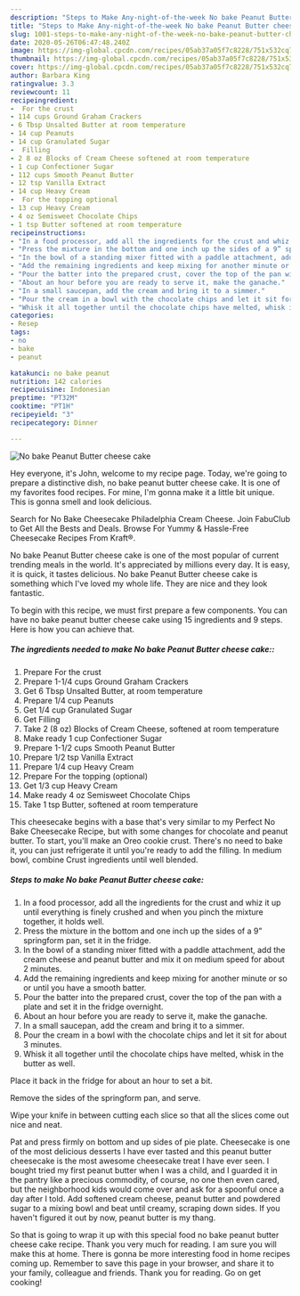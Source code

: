 ```yaml
---
description: "Steps to Make Any-night-of-the-week No bake Peanut Butter cheese cake"
title: "Steps to Make Any-night-of-the-week No bake Peanut Butter cheese cake"
slug: 1001-steps-to-make-any-night-of-the-week-no-bake-peanut-butter-cheese-cake
date: 2020-05-26T06:47:48.240Z
image: https://img-global.cpcdn.com/recipes/05ab37a05f7c8228/751x532cq70/no-bake-peanut-butter-cheese-cake-recipe-main-photo.jpg
thumbnail: https://img-global.cpcdn.com/recipes/05ab37a05f7c8228/751x532cq70/no-bake-peanut-butter-cheese-cake-recipe-main-photo.jpg
cover: https://img-global.cpcdn.com/recipes/05ab37a05f7c8228/751x532cq70/no-bake-peanut-butter-cheese-cake-recipe-main-photo.jpg
author: Barbara King
ratingvalue: 3.3
reviewcount: 11
recipeingredient:
-  For the crust
- 114 cups Ground Graham Crackers
- 6 Tbsp Unsalted Butter at room temperature
- 14 cup Peanuts
- 14 cup Granulated Sugar
-  Filling
- 2 8 oz Blocks of Cream Cheese softened at room temperature
- 1 cup Confectioner Sugar
- 112 cups Smooth Peanut Butter
- 12 tsp Vanilla Extract
- 14 cup Heavy Cream
-  For the topping optional
- 13 cup Heavy Cream
- 4 oz Semisweet Chocolate Chips
- 1 tsp Butter softened at room temperature
recipeinstructions:
- "In a food processor, add all the ingredients for the crust and whiz it up until everything is finely crushed and when you pinch the mixture together, it holds well."
- "Press the mixture in the bottom and one inch up the sides of a 9” springform pan, set it in the fridge."
- "In the bowl of a standing mixer fitted with a paddle attachment, add the cream cheese and peanut butter and mix it on medium speed for about 2 minutes."
- "Add the remaining ingredients and keep mixing for another minute or so or until you have a smooth batter."
- "Pour the batter into the prepared crust, cover the top of the pan with a plate and set it in the fridge overnight."
- "About an hour before you are ready to serve it, make the ganache."
- "In a small saucepan, add the cream and bring it to a simmer."
- "Pour the cream in a bowl with the chocolate chips and let it sit for about 3 minutes."
- "Whisk it all together until the chocolate chips have melted, whisk in the butter as well.   Place it back in the fridge for about an hour to set a bit.    Remove the sides of the springform pan, and serve.  Wipe your knife in between cutting each slice so that all the slices come out nice and neat."
categories:
- Resep
tags:
- no
- bake
- peanut

katakunci: no bake peanut
nutrition: 142 calories
recipecuisine: Indonesian
preptime: "PT32M"
cooktime: "PT1H"
recipeyield: "3"
recipecategory: Dinner

---
```



![No bake Peanut Butter cheese cake](https://img-global.cpcdn.com/recipes/05ab37a05f7c8228/751x532cq70/no-bake-peanut-butter-cheese-cake-recipe-main-photo.jpg)

Hey everyone, it's John, welcome to my recipe page. Today, we're going to prepare a distinctive dish, no bake peanut butter cheese cake. It is one of my favorites food recipes. For mine, I'm gonna make it a little bit unique. This is gonna smell and look delicious.

Search for No Bake Cheesecake Philadelphia Cream Cheese. Join FabuClub to Get All the Bests and Deals. Browse For Yummy &amp; Hassle-Free Cheesecake Recipes From Kraft®.

No bake Peanut Butter cheese cake is one of the most popular of current trending meals in the world. It's appreciated by millions every day. It is easy, it is quick, it tastes delicious. No bake Peanut Butter cheese cake is something which I've loved my whole life. They are nice and they look fantastic.


To begin with this recipe, we must first prepare a few components. You can have no bake peanut butter cheese cake using 15 ingredients and 9 steps. Here is how you can achieve that.

##### The ingredients needed to make No bake Peanut Butter cheese cake::

1. Prepare  For the crust
1. Prepare 1-1/4 cups Ground Graham Crackers
1. Get 6 Tbsp Unsalted Butter, at room temperature
1. Prepare 1/4 cup Peanuts
1. Get 1/4 cup Granulated Sugar
1. Get  Filling
1. Take 2 (8 oz) Blocks of Cream Cheese, softened at room temperature
1. Make ready 1 cup Confectioner Sugar
1. Prepare 1-1/2 cups Smooth Peanut Butter
1. Prepare 1/2 tsp Vanilla Extract
1. Prepare 1/4 cup Heavy Cream
1. Prepare  For the topping (optional)
1. Get 1/3 cup Heavy Cream
1. Make ready 4 oz Semisweet Chocolate Chips
1. Take 1 tsp Butter, softened at room temperature


This cheesecake begins with a base that&#39;s very similar to my Perfect No Bake Cheesecake Recipe, but with some changes for chocolate and peanut butter. To start, you&#39;ll make an Oreo cookie crust. There&#39;s no need to bake it, you can just refrigerate it until you&#39;re ready to add the filling. In medium bowl, combine Crust ingredients until well blended. 

##### Steps to make No bake Peanut Butter cheese cake:

1. In a food processor, add all the ingredients for the crust and whiz it up until everything is finely crushed and when you pinch the mixture together, it holds well.
1. Press the mixture in the bottom and one inch up the sides of a 9” springform pan, set it in the fridge.
1. In the bowl of a standing mixer fitted with a paddle attachment, add the cream cheese and peanut butter and mix it on medium speed for about 2 minutes.
1. Add the remaining ingredients and keep mixing for another minute or so or until you have a smooth batter.
1. Pour the batter into the prepared crust, cover the top of the pan with a plate and set it in the fridge overnight.
1. About an hour before you are ready to serve it, make the ganache.
1. In a small saucepan, add the cream and bring it to a simmer.
1. Pour the cream in a bowl with the chocolate chips and let it sit for about 3 minutes.
1. Whisk it all together until the chocolate chips have melted, whisk in the butter as well. 

Place it back in the fridge for about an hour to set a bit. 

 Remove the sides of the springform pan, and serve.

Wipe your knife in between cutting each slice so that all the slices come out nice and neat.


Pat and press firmly on bottom and up sides of pie plate. Cheesecake is one of the most delicious desserts I have ever tasted and this peanut butter cheesecake is the most awesome cheesecake treat I have ever seen. I bought tried my first peanut butter when I was a child, and I guarded it in the pantry like a precious commodity, of course, no one then even cared, but the neighborhood kids would come over and ask for a spoonful once a day after I told. Add softened cream cheese, peanut butter and powdered sugar to a mixing bowl and beat until creamy, scraping down sides. If you haven&#39;t figured it out by now, peanut butter is my thang. 

So that is going to wrap it up with this special food no bake peanut butter cheese cake recipe. Thank you very much for reading. I am sure you will make this at home. There is gonna be more interesting food in home recipes coming up. Remember to save this page in your browser, and share it to your family, colleague and friends. Thank you for reading. Go on get cooking!
